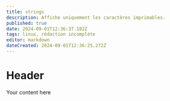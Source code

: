 ```yaml
---
title: strings
description: Affiche uniquement les caractères imprimables.
published: true
date: 2024-09-01T12:36:37.182Z
tags: linux, rédaction incomplète
editor: markdown
dateCreated: 2024-09-01T12:36:25.272Z
---
```


# Header
Your content here